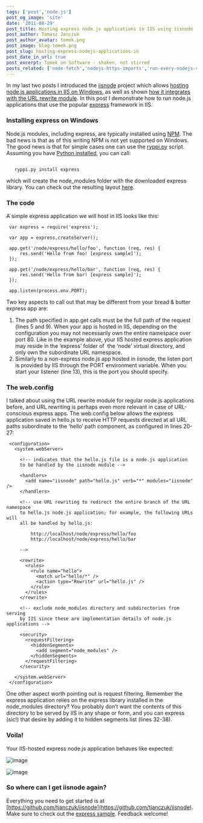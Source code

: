 ```yaml
---
tags: ['post','node.js']
post_og_image: 'site'
date: '2011-08-29'  
post_title: Hosting express node.js applications in IIS using iisnode
post_author: Tomasz Janczuk
post_author_avatar: tomek.png
post_image: blog-tomek.png
post_slug: hosting-express-nodejs-applications-in
post_date_in_url: true
post_excerpt: Tomek on Software - shaken, not stirred
posts_related: ['node-fetch','nodejs-https-imports','run-every-nodejs-version-in-lambda']
---
```





In my last two posts I introduced the [iisnode](https://github.com/tjanczuk/iisnode) project which allows [hosting node.js applications in IIS on Windows](http://tomasz.janczuk.org/2011/08/hosting-nodejs-applications-in-iis-on.html), as well as shown [how it integrates with the URL rewrite module](http://tomasz.janczuk.org/2011/08/using-url-rewriting-with-nodejs.html). In this post I demonstrate how to run node.js applications that use the popular [express](http://expressjs.com/) framework in IIS.   

### Installing express on Windows  

Node.js modules, including express, are typically installed using [NPM](http://npmjs.org/). The bad news is that as of this writing NPM is not yet supported on Windows. The good news is that for simple cases one can use the [ryppi.py](https://github.com/japj/ryppi) script. Assuming you have [Python installed](http://www.activestate.com/activepython/downloads), you can call:  

```

   ryppi.py install express

```


which will create the node_modules folder with the downloaded express library. You can check out the resulting layout [here](https://github.com/tjanczuk/iisnode/tree/master/src/samples/express). 

### The code

A simple express application we will host in IIS looks like this:

```
 var express = require('express');

 var app = express.createServer();

 app.get('/node/express/hello/foo', function (req, res) {
     res.send('Hello from foo! [express sample]');
 });

 app.get('/node/express/hello/bar', function (req, res) {
     res.send('Hello from bar! [express sample]');
 });

 app.listen(process.env.PORT);

```


Two key aspects to call out that may be different from your bread & butter express app are:

1. The path specified in app.get calls must be the full path of the request (lines 5 and 9). When your app is hosted in IIS, depending on the configuration you may not necessarily own the entire namespace over port 80. Like in the example above, your IIS hosted express application may reside in the ‘express’ folder of  the ‘node’ virtual directory, and only own the subordinate URL namespace.  
2. Similarly to a non-express node.js app hosted in iisnode, the listen port is provided by IIS through the PORT environment variable. When you start your listener (line 13), this is the port you should specify.  


### The web.config

I talked about using the URL rewrite module for regular node.js applications before, and URL rewriting is perhaps even more relevant in case of URL-conscious express apps. The web.config below allows the express application saved in hello.js to receive HTTP requests directed at all URL paths subordinate to the ‘hello’ path component, as configured in lines 20-27:

```
 <configuration>
   <system.webServer>

     <!-- indicates that the hello.js file is a node.js application 
     to be handled by the iisnode module -->

     <handlers>
       <add name="iisnode" path="hello.js" verb="*" modules="iisnode" />
     </handlers>

     <!-- use URL rewriting to redirect the entire branch of the URL namespace
     to hello.js node.js application; for example, the following URLs will 
     all be handled by hello.js:
     
         http://localhost/node/express/hello/foo
         http://localhost/node/express/hello/bar
         
     -->

     <rewrite>
       <rules>
         <rule name="hello">
           <match url="hello/*" />
           <action type="Rewrite" url="hello.js" />
         </rule>
       </rules>
     </rewrite>

     <!-- exclude node_modules directory and subdirectories from serving
     by IIS since these are implementation details of node.js applications -->
     
     <security>
       <requestFiltering>
         <hiddenSegments>
           <add segment="node_modules" />
         </hiddenSegments>
       </requestFiltering>
     </security>    
     
   </system.webServer>
 </configuration>

```


One other aspect worth pointing out is request filtering. Remember the express application relies on the express library installed in the node_modules directory? You probably don’t want the contents of this directory to be served by IIS in any shape or form, and you can express (sic!) that desire by adding it to hidden segments list (lines 32-38). 

### Voila!

Your IIS-hosted express node.js application behaves like expected:

 ![image](http://lh3.ggpht.com/-jzVceDfgFjs/TlxGqI8qGoI/AAAAAAAAB0M/EsbluCYy1sA/image_thumb%25255B2%25255D.png?imgmax=800)

 ![image](http://lh4.ggpht.com/-ou6wfv14eE0/TlxGq22AztI/AAAAAAAAB0U/zOM5nRo81ro/image_thumb%25255B3%25255D.png?imgmax=800)

### So where can I get iisnode again?

Everything you need to get started is at [https://github.com/tjanczuk/iisnode](https://github.com/tjanczuk/iisnode). Make sure to check out the [express sample](https://github.com/tjanczuk/iisnode/tree/master/src/samples/express). Feedback welcome!  
